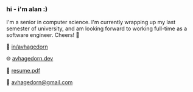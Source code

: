 ### hi - i'm alan :)

I'm a senior in computer science. I'm currently wrapping up my last semester of university, and am looking forward to working full-time as a software engineer. Cheers! 🎉

🤝 [in/avhagedorn](https://www.linkedin.com/in/avhagedorn/)

🌐 [avhagedorn.dev](https://www.avhagedorn.dev/)

📄 [resume.pdf](https://www.avhagedorn.dev/static/Resume.pdf)

📨 avhagedorn@gmail.com

<!--
**avhagedorn/avhagedorn** is a ✨ _special_ ✨ repository because its `README.md` (this file) appears on your GitHub profile.

Here are some ideas to get you started:

- 🔭 I’m currently working on ...
- 🌱 I’m currently learning ...
- 👯 I’m looking to collaborate on ...
- 🤔 I’m looking for help with ...
- 💬 Ask me about ...
- 📫 How to reach me: ...
- 😄 Pronouns: ...
- ⚡ Fun fact: ...
-->
